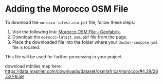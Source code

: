 # Adding the Morocco OSM File

To download the `morocco-latest.osm.pbf` file, follow these steps:

1. Visit the following link: [Morocco OSM File - Geofabrik](https://download.geofabrik.de/africa/morocco.html).
2. Download the `morocco-latest.osm.pbf` file from the page.
3. Place the downloaded file into the folder where your `docker-compose.yml` file is located.

This file will be used for further processing in your project.




download mbtiles map here: https://data.maptiler.com/downloads/dataset/osm/africa/morocco/#4.29/28.52/-9.59